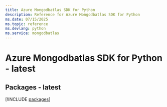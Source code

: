```yaml
---
title: Azure Mongodbatlas SDK for Python
description: Reference for Azure Mongodbatlas SDK for Python
ms.date: 07/15/2025
ms.topic: reference
ms.devlang: python
ms.service: mongodbatlas
---
```

# Azure Mongodbatlas SDK for Python - latest
## Packages - latest
[!INCLUDE [packages](mongodbatlas-index.md)]